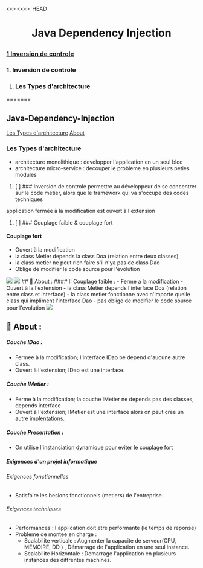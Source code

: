 <<<<<<< HEAD
#  <p align="center"> Java Dependency Injection</p>

### [1 Inversion de controle](#1)   

### <a name="1"></a> 1. Inversion de controle
1.  ###  Les Types d'architecture
=======
## Java-Dependency-Injection
[Les Types d'architecture](#_I_Couplage_fort)
[About](#about)  

### Les Types d'architecture
- architecture monolithique : developper l'application en un seul bloc
- architecture micro-service : decouper le probleme en plusieurs peties modules	

1. [ ] ### Inversion de controle 
permettre au développeur de se concentrer sur le code métier, alors que le framework qui va s'occupe des codes techniques


application fermée à la modification est ouvert à l'extension

1. [ ] ### Couplage faible & couplage fort

#### <a name="cf"></a> Couplage fort
- Ouvert à la modification
- la class Metier depends la class Doa (relation entre deux classes)
- la class metier ne peut rien faire s'il n'ya pas de class Dao
- Oblige de modifier le code source pour l'evolution
<img src="https://github.com/Mo-bar/Java-Dependency-Injection/assets/98557431/46360feb-8411-460c-b327-b475995c8f7f">
<img src="https://github.com/Mo-bar/Java-Dependency-Injection/assets/98557431/0aadb6c4-7208-4c81-a8dc-bb7db7e3a7ad">
## <a name="about"></a> 📎 About :
#### II Couplage faible : 
- Ferme a la modification 
- Ouvert à la l'extension
- la class Metier depends l'interface Doa (relation entre class et interface)
- la class metier fonctionne avec n'importe quelle class qui impliment l'interface Dao 
- pas oblige de modifier le code source pour l'evolution
<img src="https://github.com/Mo-bar/Java-Dependency-Injection/assets/98557431/48b33069-1d3e-4025-bd23-387f5c4ca21e">

## <a name="about"></a> 📎 About :

##### Couche IDao : 
- Fermee à  la modification; l'interface IDao be depend d'aucune autre class.
- Ouvert à  l'extension; IDao est une interface.
  
##### Couche IMetier : 
- Ferme à la modification; la couche IMetier ne depends pas des classes, depends interface
- Ouvert à l'extension; IMetier est une interface alors on peut cree un autre implentations.

##### Couche Presentation :
- On utilise l'instanciation dynamique pour eviter le couplage fort

##### Exigences d'un projet informatique
###### Exigences fonctionnelles
- Satisfaire les besions fonctionnels (metiers) de l'entreprise.
###### Exigences techniques
- Performances : l'application doit etre performante (le temps de reponse)
- Probleme de montee en charge : 
    - Scalabilite verticale : Augmenter la capacite de serveur(CPU, MEMOIRE, DD ) , Démarrage de l'application en une seul instance.
    - Scalabilite Horizontale : Demarrage l'application en plusieurs instances des diffrentes machines.

  
  
